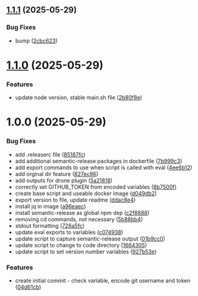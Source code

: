 ## [1.1.1](https://github.com/wyattmunson/semver-plugin/compare/v1.1.0...v1.1.1) (2025-05-29)


### Bug Fixes

* bump ([2cbc623](https://github.com/wyattmunson/semver-plugin/commit/2cbc623f405f8549cdfb749bc4b64bf25cf40a6e))

# [1.1.0](https://github.com/wyattmunson/semver-plugin/compare/v1.0.0...v1.1.0) (2025-05-29)


### Features

* update node version, stable main.sh file ([2b80f8e](https://github.com/wyattmunson/semver-plugin/commit/2b80f8e0776064bad33a3a60cc90d922604c2056))

# 1.0.0 (2025-05-29)


### Bug Fixes

* add .releaserc file ([85187fc](https://github.com/wyattmunson/semver-plugin/commit/85187fc48baedadb0f33c0d328077459e704b3c6))
* add additional semantic-release packages in dockerfile ([7b999c3](https://github.com/wyattmunson/semver-plugin/commit/7b999c3edbb487693e9b709077a71527879472a5))
* add export commands to use when script is called with eval ([4ee6b12](https://github.com/wyattmunson/semver-plugin/commit/4ee6b1231f63d291ef447d86d920d71df8c31240))
* add orginal dir feature ([827ec86](https://github.com/wyattmunson/semver-plugin/commit/827ec860647430cabd37a79f224e9f37e8add3bc))
* add outputs for drone plugin ([5a21818](https://github.com/wyattmunson/semver-plugin/commit/5a21818c5b0bf93157b32bbf9413c1cba3dfb2d6))
* correctly set GITHUB_TOKEN from encoded variables ([8b7500f](https://github.com/wyattmunson/semver-plugin/commit/8b7500f782c288335c06b1cf339b287f26186654))
* create base script and useable docker image ([d049db2](https://github.com/wyattmunson/semver-plugin/commit/d049db285409a65e2bf61945118bbb607a440744))
* export version to file, update readme ([ddac8e4](https://github.com/wyattmunson/semver-plugin/commit/ddac8e47ce794f07ea5942db2bca680d7f62bcb0))
* install jq in image ([a96eaec](https://github.com/wyattmunson/semver-plugin/commit/a96eaecdf4ce99528201fd3a2572aed0c4ade14f))
* install semantic-release as global npm dep ([c2f8888](https://github.com/wyattmunson/semver-plugin/commit/c2f88888661e3204f124e2b17f5d6edd0389d3b6))
* removing cd commands, not necessary ([5b88bb4](https://github.com/wyattmunson/semver-plugin/commit/5b88bb438556df136f305d27c50d88a1cf9c1175))
* stdout formatting ([728a5fc](https://github.com/wyattmunson/semver-plugin/commit/728a5fc362da41567dafcafa42c64d2cc9cfd24d))
* update eval exports to variables ([c074938](https://github.com/wyattmunson/semver-plugin/commit/c074938aca3b303a60fef44c19aa46e77e5073e7))
* update script to capture semantic-release output ([01b9cc0](https://github.com/wyattmunson/semver-plugin/commit/01b9cc0cb433d63718bb6657ab5d0a550a5db464))
* update script to change to code directory ([1664305](https://github.com/wyattmunson/semver-plugin/commit/1664305751abf6144f9f52516f7736efb6964f90))
* update script to set version number variables ([927b53e](https://github.com/wyattmunson/semver-plugin/commit/927b53eacaf12e2db7fcc4f4e626e135e4ec445f))


### Features

* create initial commit - check variable, encode git username and token ([04d61cb](https://github.com/wyattmunson/semver-plugin/commit/04d61cb73661e4a11a928de477f38f21e9273704))
